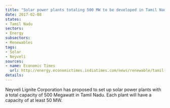 ```yaml
---
title: "Solar power plants totaling 500 MW to be developed in Tamil Nadu"
date: 2017-02-08
states:
- Tamil Nadu
sectors:
- Energy
subsectors:
- Renewables
tags:
- Solar
- Neyveli
sources:
- name: Economic Times
  url: http://energy.economictimes.indiatimes.com/news/renewable/tamil-nadu-to-get-500-mw-solar-power-plants-at-2170-cr/56946150
details:
---
```


Neyveli Lignite Corporation has proposed to set up solar power plants with a total capacity of 500 Megawatt in Tamil Nadu. Each plant will have a capacity of at least 50 MW.
